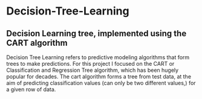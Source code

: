 # Decision-Tree-Learning
## Decision Learning tree, implemented using the CART algorithm

Decision Tree Learning refers to predictive modeling algorithms that form trees to make predictions. For this project I focused on the CART or Classification and 
Regression Tree algorithm, which has been hugely popular for decades.  The cart algorithm forms a tree from test data, at the aim of predicting classification 
values (can only be two different values,) for a given row of data.
